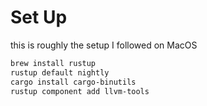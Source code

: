 # Set Up

this is roughly the setup I followed on MacOS

```bash
brew install rustup
rustup default nightly
cargo install cargo-binutils
rustup component add llvm-tools
```
